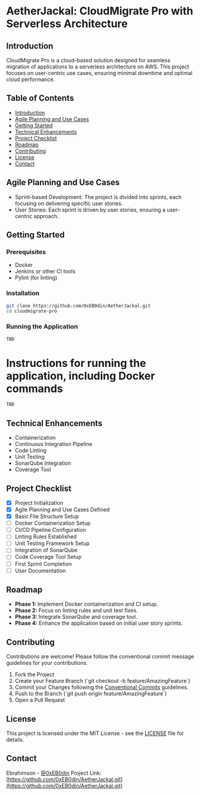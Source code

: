 
# AetherJackal: CloudMigrate Pro with Serverless Architecture

## Introduction
CloudMigrate Pro is a cloud-based solution designed for seamless migration of applications to a serverless architecture on AWS. This project focuses on user-centric use cases, ensuring minimal downtime and optimal cloud performance.

## Table of Contents
- [Introduction](#introduction)
- [Agile Planning and Use Cases](#agile-planning-and-use-cases)
- [Getting Started](#getting-started)
- [Technical Enhancements](#technical-enhancements)
- [Project Checklist](#project-checklist)
- [Roadmap](#roadmap)
- [Contributing](#contributing)
- [License](#license)
- [Contact](#contact)

## Agile Planning and Use Cases
- Sprint-based Development: The project is divided into sprints, each focusing on delivering specific user stories.
- User Stories: Each sprint is driven by user stories, ensuring a user-centric approach.

## Getting Started
### Prerequisites
- Docker
- Jenkins or other CI tools
- Pylint (for linting)

### Installation
```sh
git clone https://github.com/0xEB0din/AetherJackal.git
cd cloudmigrate-pro
```
### Running the Application
```sh
TBD
```
# Instructions for running the application, including Docker commands
```sh
TBD
```

## Technical Enhancements
- Containerization
- Continuous Integration Pipeline
- Code Linting
- Unit Testing
- SonarQube Integration
- Coverage Tool

## Project Checklist
- [x] Project Initialization
- [x] Agile Planning and Use Cases Defined
- [x] Basic File Structure Setup
- [ ] Docker Containerization Setup
- [ ] CI/CD Pipeline Configuration
- [ ] Linting Rules Established
- [ ] Unit Testing Framework Setup
- [ ] Integration of SonarQube
- [ ] Code Coverage Tool Setup
- [ ] First Sprint Completion
- [ ] User Documentation

## Roadmap
- **Phase 1:** Implement Docker containerization and CI setup.
- **Phase 2:** Focus on linting rules and unit test fixes.
- **Phase 3:** Integrate SonarQube and coverage tool.
- **Phase 4:** Enhance the application based on initial user story sprints.

## Contributing
Contributions are welcome! Please follow the conventional commit message guidelines for your contributions.

1. Fork the Project
2. Create your Feature Branch (\`git checkout -b feature/AmazingFeature\`)
3. Commit your Changes following the [Conventional Commits](https://www.conventionalcommits.org) guidelines.
4. Push to the Branch (\`git push origin feature/AmazingFeature\`)
5. Open a Pull Request

## License
This project is licensed under the MIT License - see the [LICENSE](LICENSE) file for details.

## Contact
Ebrahimson - [@0xEB0din](https://twitter.com/0xEB0din)
Project Link: [https://github.com/0xEB0din/AetherJackal.git](https://github.com/0xEB0din/AetherJackal.git)
